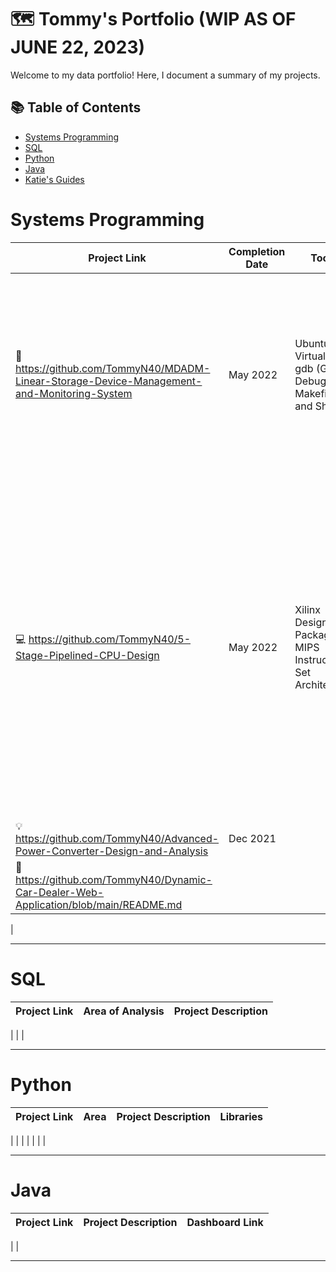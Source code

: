 # 🗺 Tommy's Portfolio (WIP AS OF JUNE 22, 2023)

Welcome to my data portfolio! Here, I document a summary of my projects. 

## 📚 Table of Contents
- [Systems Programming](#systems-programming)
- [SQL](#sql)
- [Python](#python)
- [Java](#Java)
- [Katie's Guides](#katies-guides)

# Systems Programming

| Project Link | Completion Date | Tools | Project Description | 
|---|---|---|---|
| 📱 https://github.com/TommyN40/MDADM-Linear-Storage-Device-Management-and-Monitoring-System | May 2022 | Ubuntu, VirtualBox, gdb (GNU Debugger), Makefile, and Shell | This project involved the development of robust system utilities designed to efficiently manage and monitor linear storage devices using the JBOD architecture within the Linux environment.
| 💻  https://github.com/TommyN40/5-Stage-Pipelined-CPU-Design | May 2022 | Xilinx Design Package, MIPS Instruction Set Architecture | Successfully executed the design implementation of a 5-stage pipelined CPU based on the MIPS instruction set architecture, employing the Xilinx design package for FPGAs and improved CPU performance by implementing various pipelining techniques, including hazard detection, full forwarding, and branch comparison.
| 💡 https://github.com/TommyN40/Advanced-Power-Converter-Design-and-Analysis | Dec 2021 | 
| 🚗 https://github.com/TommyN40/Dynamic-Car-Dealer-Web-Application/blob/main/README.md
| 


***

# SQL

| Project Link | Area of Analysis | Project Description | 
|---|---|---|
| 
| 
| 

***

# Python

| Project Link | Area | Project Description | Libraries |    
|---|---|---|---|
| 
| 
| 
| 
| 
| 
| 

***

# Java

| Project Link | Project Description | Dashboard Link |
|---|---|---|
| 
| 

***
